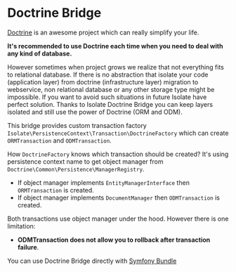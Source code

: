 # Doctrine Bridge

[Doctrine](http://www.doctrine-project.org/) is an awesome project which can really simplify your life.

**It's recommended to use Doctrine each time when you need to deal with any kind of database.**

However sometimes when project grows we realize that not everything fits to relational database. If there is no abstraction
that isolate your code (application layer) from doctrine (infrastructure layer) migration to webservice, non relational database
or any other storage type might be impossible. If you want to avoid such situations in future Isolate have perfect solution.
Thanks to Isolate Doctrine Bridge you can keep layers isolated and still use the power of Doctrine (ORM and ODM).

This bridge provides custom transaction factory ``Isolate\PersistenceContext\Transaction\DoctrineFactory``
which can create ``ORMTransaction`` and ``ODMTransaction``.

How ``DoctrineFactory`` knows which transaction should be created?
It's using persistence context name to get object manager from ``Doctrine\Common\Persistence\ManagerRegistry``.

- If object manager implements ``EntityManagerInterface`` then ``ORMTransaction`` is created.
- If object manager implements ``DocumentManager`` then ``ODMTransaction`` is created.

Both transactions use object manager under the hood.
However there is one limitation:

- **ODMTransaction does not allow you to rollback after transaction failure**.

You can use Doctrine Bridge directly with [Symfony Bundle](../symfony/doctrine-bridge.md)
